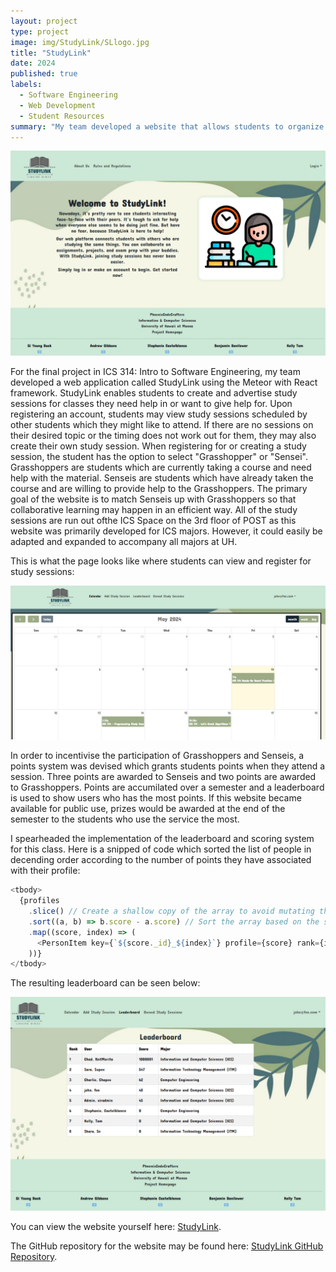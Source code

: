 ```yaml
---
layout: project
type: project
image: img/StudyLink/SLlogo.jpg
title: "StudyLink"
date: 2024
published: true
labels:
  - Software Engineering
  - Web Development
  - Student Resources
summary: "My team developed a website that allows students to organize colaborative study sessions."
---
```


<div class="text-center p-4">
  <img width="600px" src="../img/StudyLink/LandingSL.png" class="img-thumbnail" >
</div>

  For the final project in ICS 314: Intro to Software Engineering, my team developed a web application called StudyLink using the Meteor with React framework. StudyLink enables students to create and advertise study sessions for classes they need help in or want to give help for. Upon registering an account, students may view study sessions scheduled by other students which they might like to attend. If there are no sessions on their desired topic or the timing does not work out for them, they may also create their own study session. When registering for or creating a study session, the student has the option to select "Grasshopper" or "Sensei". Grasshoppers are students which are currently taking a course and need help with the material. Senseis are students which have already taken the course and are willing to provide help to the Grasshoppers. The primary goal of the website is to match Senseis up with Grasshoppers so that collaborative learning may happen in an efficient way. All of the study sessions are run out ofthe ICS Space on the 3rd floor of POST as this website was primarily developed for ICS majors. However, it could easily be adapted and expanded to accompany all majors at UH. 

This is what the page looks like where students can view and register for study sessions:
<div class="text-center p-4">
  <img width="600px" src="../img/StudyLink/CalendarSL.png" >
</div>

  In order to incentivise the participation of Grasshoppers and Senseis, a points system was devised which grants students points when they attend a session. Three points are awarded to Senseis and two points are awarded to Grasshoppers. Points are accumilated over a semester and a leaderboard is used to show users who has the most points. If this website became available for public use, prizes would be awarded at the end of the semester to the students who use the service the most.

  I spearheaded the implementation of the leaderboard and scoring system for this class. Here is a snipped of code which sorted the list of people in decending order according to the number of points they have associated with their profile:

```js
<tbody>
  {profiles
    .slice() // Create a shallow copy of the array to avoid mutating the original array
    .sort((a, b) => b.score - a.score) // Sort the array based on the score property
    .map((score, index) => (
      <PersonItem key={`${score._id}_${index}`} profile={score} rank={index + 1} />
    ))}
</tbody>
```
The resulting leaderboard can be seen below:
<div class="text-center p-4">
  <img width="600px" src="../img/StudyLink/LeaderboardSL.png" >
</div>


You can view the website yourself here: [StudyLink](https://studylink.site/).

The GitHub repository for the website may be found here: [StudyLink GitHub Repository](https://github.com/phoenix-codecrafters/StudyLink).
